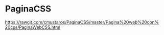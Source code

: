# PaginaCSS

https://rawgit.com/cmustaros/PaginaCSS/master/Pagina%20web%20con%20css/PaginaWebCSS.html
